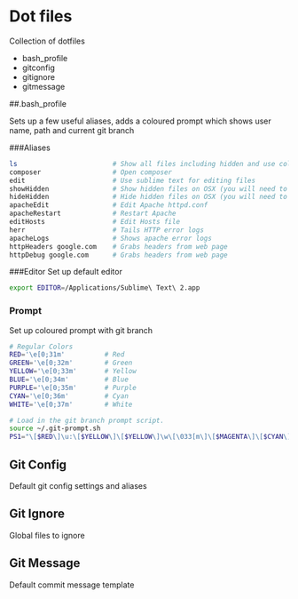 # Dot files
Collection of dotfiles

* bash_profile
* gitconfig
* gitignore
* gitmessage

##.bash_profile

Sets up a few useful aliases, adds a coloured prompt which shows user name, path and current git branch

###Aliases
```bash
ls                        # Show all files including hidden and use colours
composer                  # Open composer
edit                      # Use sublime text for editing files
showHidden                # Show hidden files on OSX (you will need to relaunc finder after)
hideHidden                # Hide hidden files on OSX (you will need to relaunc finder after)
apacheEdit                # Edit Apache httpd.conf
apacheRestart             # Restart Apache
editHosts                 # Edit Hosts file
herr                      # Tails HTTP error logs
apacheLogs                # Shows apache error logs
httpHeaders google.com    # Grabs headers from web page
httpDebug google.com      # Grabs headers from web page              
```

###Editor
Set up default editor
```bash
export EDITOR=/Applications/Sublime\ Text\ 2.app 
```

### Prompt
Set up coloured prompt with git branch
```bash
# Regular Colors
RED='\e[0;31m'          # Red
GREEN='\e[0;32m'        # Green
YELLOW='\e[0;33m'       # Yellow
BLUE='\e[0;34m'         # Blue
PURPLE='\e[0;35m'       # Purple
CYAN='\e[0;36m'         # Cyan
WHITE='\e[0;37m'        # White

# Load in the git branch prompt script.
source ~/.git-prompt.sh
PS1="\[$RED\]\u:\[$YELLOW\]\[$YELLOW\]\w\[\033[m\]\[$MAGENTA\]\[$CYAN\]\$(__git_ps1)\[$WHITE\]\$ "
```


## Git Config
Default git config settings and aliases

## Git Ignore
Global files to ignore

## Git Message
Default commit message template
